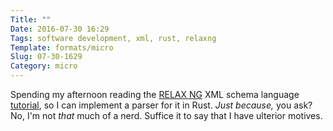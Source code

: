 ```yaml
---
Title: ""
Date: 2016-07-30 16:29
Tags: software development, xml, rust, relaxng
Template: formats/micro
Slug: 07-30-1629
Category: micro
---
```


Spending my afternoon reading the [RELAX NG] XML schema language [tutorial], so I can implement a parser for it in Rust. _Just because,_ you ask? No, I'm not *that* much of a nerd. Suffice it to say that I have ulterior motives.

[RELAX NG]: http://relaxng.org
[tutorial]: http://www.relaxng.org/compact-tutorial-20030326.html
